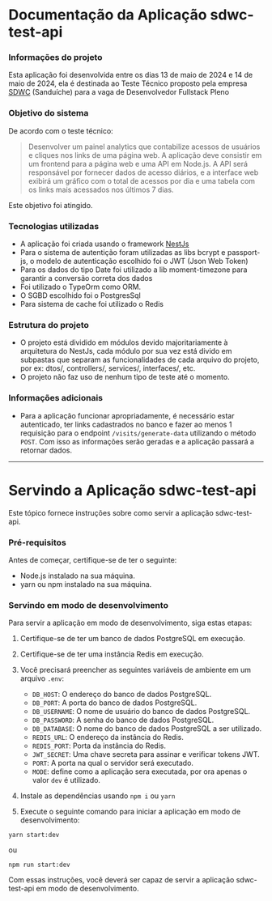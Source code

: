 # Documentação da Aplicação sdwc-test-api

### Informações do projeto
Esta aplicação foi desenvolvida entre os dias 13 de maio de 2024 e 14 de maio de 2024, ela é destinada ao Teste Técnico proposto pela empresa  [SDWC](https://sdwc.me) (Sanduíche) para a vaga de Desenvolvedor Fullstack Pleno

### Objetivo do sistema
De acordo com o teste técnico: 
> Desenvolver um painel analytics que contabilize acessos de usuários e cliques nos
links de uma página web. A aplicação deve consistir em um frontend para a página
web e uma API em Node.js. A API será responsável por fornecer dados de acesso
diários, e a interface web exibirá um gráfico com o total de acessos por dia e uma
tabela com os links mais acessados nos últimos 7 dias.

Este objetivo foi atingido.

### Tecnologias utilizadas
- A aplicação foi criada usando o framework [NestJs](https://nestjs.com)
- Para o sistema de autentição foram utilizadas as libs bcrypt e passport-js, o modelo de autenticação escolhido foi o JWT (Json Web Token)
- Para os dados do tipo Date foi utilizado a lib moment-timezone para garantir a conversão correta dos dados
- Foi utilizado o TypeOrm como ORM.
- O SGBD escolhido foi o PostgresSql
- Para sistema de cache foi utilizado o Redis

### Estrutura do projeto
- O projeto está dividido em módulos devido majoritariamente à arquitetura do NestJs, cada módulo por sua vez está divido em subpastas que separam as funcionalidades de cada arquivo do projeto, por ex: dtos/, controllers/, services/, interfaces/, etc.
- O projeto não faz uso de nenhum tipo de teste até o momento.


### Informações adicionais
- Para a aplicação funcionar apropriadamente, é necessário estar autenticado, ter links cadastrados no banco e fazer ao menos 1 requisição para o endpoint `/visits/generate-data` utilizando o método `POST`. Com isso as informações serão geradas e a aplicação passará a retornar dados.

---

# Servindo a Aplicação sdwc-test-api

Este tópico fornece instruções sobre como servir a aplicação sdwc-test-api.

### Pré-requisitos

Antes de começar, certifique-se de ter o seguinte:

- Node.js instalado na sua máquina.
- yarn ou npm instalado na sua máquina.

### Servindo em modo de desenvolvimento

Para servir a aplicação em modo de desenvolvimento, siga estas etapas:

1. Certifique-se de ter um banco de dados PostgreSQL em execução.

2. Certifique-se de ter uma instância Redis em execução.

3. Você precisará preencher as seguintes variáveis de ambiente em um arquivo `.env`:

   - `DB_HOST`: O endereço do banco de dados PostgreSQL.
   - `DB_PORT`: A porta do banco de dados PostgreSQL.
   - `DB_USERNAME`: O nome de usuário do banco de dados PostgreSQL.
   - `DB_PASSWORD`: A senha do banco de dados PostgreSQL.
   - `DB_DATABASE`: O nome do banco de dados PostgreSQL a ser utilizado.
   - `REDIS_URL`: O endereço da instância do Redis.
   - `REDIS_PORT`: Porta da instância do Redis.
   - `JWT_SECRET`: Uma chave secreta para assinar e verificar tokens JWT.
   - `PORT`: A porta na qual o servidor será executado.
   - `MODE`: define como a aplicação sera executada, por ora apenas o valor `dev` é utilizado.

4. Instale as dependências usando `npm i` ou `yarn`

5. Execute o seguinte comando para iniciar a aplicação em modo de desenvolvimento:

```
yarn start:dev
```
ou
```
npm run start:dev
```

Com essas instruções, você deverá ser capaz de servir a aplicação sdwc-test-api em modo de desenvolvimento.
